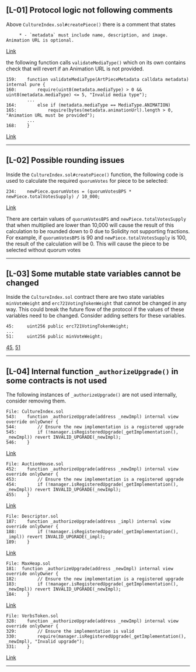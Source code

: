 ## [L-01] Protocol logic not following comments
Above `CultureIndex.sol#createPiece()` there is a comment that states

```solidity
     * - `metadata` must include name, description, and image. Animation URL is optional.
```
[Link](https://github.com/code-423n4/2023-12-revolutionprotocol/blob/d42cc62b873a1b2b44f57310f9d4bbfdd875e8d6/packages/revolution/src/CultureIndex.sol#L205C81-L205C81)

the following function calls `validateMediaType()` which on its own contains check that will revert if an Animation URL is not provided.

```solidity
159:    function validateMediaType(ArtPieceMetadata calldata metadata) internal pure {
160:        require(uint8(metadata.mediaType) > 0 && uint8(metadata.mediaType) <= 5, "Invalid media type");
        ...
164:        else if (metadata.mediaType == MediaType.ANIMATION)
165:            require(bytes(metadata.animationUrl).length > 0, "Animation URL must be provided");
        ...
168:    }
```
[Link](https://github.com/code-423n4/2023-12-revolutionprotocol/blob/d42cc62b873a1b2b44f57310f9d4bbfdd875e8d6/packages/revolution/src/CultureIndex.sol#L165C21-L165C21)

---

## [L-02] Possible rounding issues

Inside the `CultureIndex.sol#createPiece()` function, the following code is used to calculate the required `quorumVotes` for piece to be selected:

```solidity
234:    newPiece.quorumVotes = (quorumVotesBPS * newPiece.totalVotesSupply) / 10_000;
```
[Link](https://github.com/code-423n4/2023-12-revolutionprotocol/blob/d42cc62b873a1b2b44f57310f9d4bbfdd875e8d6/packages/revolution/src/CultureIndex.sol#L234)

There are certain values of `quorumVotesBPS` and `newPiece.totalVotesSupply` that when multiplied are lower than 10,000 will cause the result of this calculation to be rounded down to 0 due to Solidity not supporting fractions. For example, if `quorumVotesBPS` is 90 and `newPiece.totalVotesSupply` is 100, the result of the calculation will be 0. This will cause the piece to be selected without quorum votes

---

## [L-03] Some mutable state variables cannot be changed

Inside the `CultureIndex.sol` contract there are two state variables `minVoteWeight` and `erc721VotingTokenWeight` that cannot be changed in any way. This could break the future flow of the protocol if the values of these variables need to be changed. Consider adding setters for these variables.

```solidity
45:     uint256 public erc721VotingTokenWeight;
...
51:     uint256 public minVoteWeight;
```
[45](https://github.com/code-423n4/2023-12-revolutionprotocol/blob/d42cc62b873a1b2b44f57310f9d4bbfdd875e8d6/packages/revolution/src/CultureIndex.sol#L45), [51](https://github.com/code-423n4/2023-12-revolutionprotocol/blob/d42cc62b873a1b2b44f57310f9d4bbfdd875e8d6/packages/revolution/src/CultureIndex.sol#L51C29-L51C29)

---

## [L-04] Internal function `_authorizeUpgrade()` in some contracts is not used

The following instances of `_authorizeUpgrade()` are not used internally, consider removing them.

```solidity
File: CultureIndex.sol
543:    function _authorizeUpgrade(address _newImpl) internal view override onlyOwner {
544:        // Ensure the new implementation is a registered upgrade
545:        if (!manager.isRegisteredUpgrade(_getImplementation(), _newImpl)) revert INVALID_UPGRADE(_newImpl);
546:    }
```
[Link](https://github.com/code-423n4/2023-12-revolutionprotocol/blob/d42cc62b873a1b2b44f57310f9d4bbfdd875e8d6/packages/revolution/src/CultureIndex.sol#L543)

```solidity
File: AuctionHouse.sol
452:    function _authorizeUpgrade(address _newImpl) internal view override onlyOwner {
453:        // Ensure the new implementation is a registered upgrade
454:        if (!manager.isRegisteredUpgrade(_getImplementation(), _newImpl)) revert INVALID_UPGRADE(_newImpl);
455:    }
```
[Link](https://github.com/code-423n4/2023-12-revolutionprotocol/blob/d42cc62b873a1b2b44f57310f9d4bbfdd875e8d6/packages/revolution/src/AuctionHouse.sol#L452)

```solidity
File: Descriptor.sol
187:    function _authorizeUpgrade(address _impl) internal view override onlyOwner {
188:        if (!manager.isRegisteredUpgrade(_getImplementation(), _impl)) revert INVALID_UPGRADE(_impl);
189:    }
```
[Link](https://github.com/code-423n4/2023-12-revolutionprotocol/blob/d42cc62b873a1b2b44f57310f9d4bbfdd875e8d6/packages/revolution/src/Descriptor.sol#L187)

```solidity
File: MaxHeap.sol
181:  function _authorizeUpgrade(address _newImpl) internal view override onlyOwner {
182:        // Ensure the new implementation is a registered upgrade
183:        if (!manager.isRegisteredUpgrade(_getImplementation(), _newImpl)) revert INVALID_UPGRADE(_newImpl);
184:    }
```
[Link](https://github.com/code-423n4/2023-12-revolutionprotocol/blob/d42cc62b873a1b2b44f57310f9d4bbfdd875e8d6/packages/revolution/src/MaxHeap.sol#L181)

```solidity
File: VerbsToken.sol
328:    function _authorizeUpgrade(address _newImpl) internal view override onlyOwner {
329:        // Ensure the implementation is valid
330:        require(manager.isRegisteredUpgrade(_getImplementation(), _newImpl), "Invalid upgrade");
331:    }
```
[Link](https://github.com/code-423n4/2023-12-revolutionprotocol/blob/d42cc62b873a1b2b44f57310f9d4bbfdd875e8d6/packages/revolution/src/VerbsToken.sol#L328)

---
